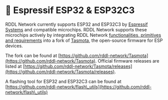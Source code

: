 # 🔬 Espressif ESP32 & ESP32C3

RDDL Network currently supports ESP32 and ESP32C3 by [Espressif Systems](https://www.espressif.com/) and compatible microchips. RDDL Network supports these microchips actively by integrating RDDL Network [functionalities, primitives and requirements](../how-to-register-your-machine-id/rddl-compatibility-requirements.md) into a fork of [Tasmota](https://tasmota.github.io/docs/), the open-source firmware for ESP devices.

The fork can be found at [https://github.com/rddl-network/Tasmota](https://github.com/rddl-network/Tasmota). Official firmware releases are listed at [https://github.com/rddl-network/Tasmota/releases](https://github.com/rddl-network/Tasmota/releases).



A flashing tool for ESP32 and ESP32C3 can be found at [https://github.com/rddl-network/flash\_utils](https://github.com/rddl-network/flash\_utils)

